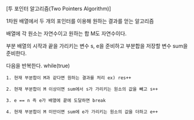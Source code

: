 [투 포인터 알고리즘(Two Pointers Algorithm)]

1차원 배열에서 두 개의 포인터를 이용해 원하는 결과를 얻는 알고리즘

배열에 각 원소는 자연수이고 원하는 합 M도 자연수이다.

부분 배열의 시작과 끝을 가리키는 변수 s, e을 준비하고 부분합을 저장할 변수 sum을 준비한다.

다음을 반복한다. while(true)

	1. 현재 부분합이 M과 같다면 원하는 결과를 처리 ex) res++

	2. 현재 부분합이 M 이상이면 sum에서 s가 가리키는 원소의 값을 빼고 s++

	3. e == n 즉 e가 배열에 끝에 도달하면 break

	4. 현재 부분합이 M 미만이면 sum에 e가 가리키는 원소의 값을 더하고 e++
